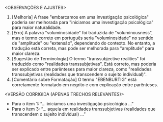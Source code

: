 <OBSERVAÇÕES E AJUSTES>
1. [Melhoria] A frase "embarcamos em uma investigação psicológica" poderia ser melhorada para "iniciamos uma investigação psicológica" para maior naturalidade.
2. [Erro] A palavra "voluminosidade" foi traduzida de "voluminousness", mas o termo correto em português seria "voluminosidade" no sentido de "amplitude" ou "extensão", dependendo do contexto. No entanto, a tradução está correta, mas pode ser melhorada para "amplitude" para maior clareza.
3. [Sugestão de Terminologia] O termo "transsubjective realities" foi traduzido como "realidades transsubjetivas". Está correto, mas poderia ser explicado entre parênteses para maior clareza, como "realidades transsubjetivas (realidades que transcendem o sujeito individual)".
4. [Comentário sobre Formatação] O termo "EBENBURTIG" está corretamente formatado em negrito e com explicação entre parênteses.

<VERSÃO CORRIGIDA (APENAS TRECHOS RELEVANTES)>
- Para o item 1: “... iniciamos uma investigação psicológica ...”
- Para o item 3: “... aquela em realidades transsubjetivas (realidades que transcendem o sujeito individual) ...”